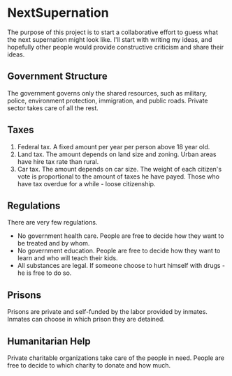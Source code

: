 # NextSupernation
The purpose of this project is to start a collaborative effort to guess what the next supernation might look like.
I'll start with writing my ideas, and hopefully other people would provide constructive criticism and share their ideas.


## Government Structure
The government governs only the shared resources, such as military, police, environment protection, immigration, and public roads.
Private sector takes care of all the rest.


## Taxes
1. Federal tax. A fixed amount per year per person above 18 year old.
2. Land tax. The amount depends on land size and zoning.  Urban areas have hire tax rate than rural. 
3. Car tax.  The amount depends on car size.
The weight of each citizen's vote is proportional to the amount of taxes he have payed.
Those who have tax overdue for a while - loose citizenship.


## Regulations
There are very few regulations.
* No government health care.  People are free to decide how they want to be treated and by whom.
* No government education.  People are free to decide how they want to learn and who will teach their kids.
* All substances are legal.  If someone choose to hurt himself with drugs - he is free to do so.


## Prisons
Prisons are private and self-funded by the labor provided by inmates.
Inmates can choose in which prison they are detained.


## Humanitarian Help
Private charitable organizations take care of the people in need. 
People are free to decide to which charity to donate and how much.


